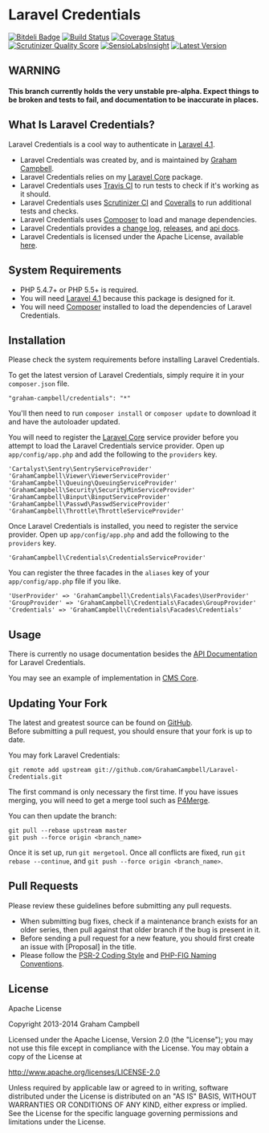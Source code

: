 Laravel Credentials
===================


[![Bitdeli Badge](https://d2weczhvl823v0.cloudfront.net/GrahamCampbell/Laravel-Credentials/trend.png)](https://bitdeli.com/free "Bitdeli Badge")
[![Build Status](https://travis-ci.org/GrahamCampbell/Laravel-Credentials.png)](https://travis-ci.org/GrahamCampbell/Laravel-Credentials)
[![Coverage Status](https://coveralls.io/repos/GrahamCampbell/Laravel-Credentials/badge.png)](https://coveralls.io/r/GrahamCampbell/Laravel-Credentials)
[![Scrutinizer Quality Score](https://scrutinizer-ci.com/g/GrahamCampbell/Laravel-Credentials/badges/quality-score.png?s=b384661adefa74fb4c695e50c7832c7f1ceea470)](https://scrutinizer-ci.com/g/GrahamCampbell/Laravel-Credentials)
[![SensioLabsInsight](https://insight.sensiolabs.com/projects/223971eb-99e6-47b4-8107-ee5b9a4b4446/mini.png)](https://insight.sensiolabs.com/projects/223971eb-99e6-47b4-8107-ee5b9a4b4446)
[![Latest Version](https://poser.pugx.org/graham-campbell/credentials/v/stable.png)](https://packagist.org/packages/graham-campbell/credentials)


## WARNING

#### This branch currently holds the very unstable pre-alpha. Expect things to be broken and tests to fail, and documentation to be inaccurate in places.


## What Is Laravel Credentials?

Laravel Credentials is a cool way to authenticate in [Laravel 4.1](http://laravel.com).  

* Laravel Credentials was created by, and is maintained by [Graham Campbell](https://github.com/GrahamCampbell).  
* Laravel Credentials relies on my [Laravel Core](https://github.com/GrahamCampbell/Laravel-Core) package.  
* Laravel Credentials uses [Travis CI](https://travis-ci.org/GrahamCampbell/Laravel-Credentials) to run tests to check if it's working as it should.  
* Laravel Credentials uses [Scrutinizer CI](https://scrutinizer-ci.com/g/GrahamCampbell/Laravel-Credentials) and [Coveralls](https://coveralls.io/r/GrahamCampbell/Laravel-Credentials) to run additional tests and checks.  
* Laravel Credentials uses [Composer](https://getcomposer.org) to load and manage dependencies.  
* Laravel Credentials provides a [change log](https://github.com/GrahamCampbell/Laravel-Credentials/blob/master/CHANGELOG.md), [releases](https://github.com/GrahamCampbell/Laravel-Credentials/releases), and [api docs](http://grahamcampbell.github.io/Laravel-Credentials).  
* Laravel Credentials is licensed under the Apache License, available [here](https://github.com/GrahamCampbell/Laravel-Credentials/blob/master/LICENSE.md).  


## System Requirements

* PHP 5.4.7+ or PHP 5.5+ is required.
* You will need [Laravel 4.1](http://laravel.com) because this package is designed for it.  
* You will need [Composer](https://getcomposer.org) installed to load the dependencies of Laravel Credentials.  


## Installation

Please check the system requirements before installing Laravel Credentials.  

To get the latest version of Laravel Credentials, simply require it in your `composer.json` file.  

`"graham-campbell/credentials": "*"`  

You'll then need to run `composer install` or `composer update` to download it and have the autoloader updated.  

You will need to register the [Laravel Core](https://github.com/GrahamCampbell/Laravel-Core) service provider before you attempt to load the Laravel Credentials service provider. Open up `app/config/app.php` and add the following to the `providers` key.  

`'Cartalyst\Sentry\SentryServiceProvider'`  
`'GrahamCampbell\Viewer\ViewerServiceProvider'`  
`'GrahamCampbell\Queuing\QueuingServiceProvider'`  
`'GrahamCampbell\Security\SecurityMinServiceProvider'`  
`'GrahamCampbell\Binput\BinputServiceProvider'`  
`'GrahamCampbell\Passwd\PasswdServiceProvider'`  
`'GrahamCampbell\Throttle\ThrottleServiceProvider'`  

Once Laravel Credentials is installed, you need to register the service provider. Open up `app/config/app.php` and add the following to the `providers` key.  

`'GrahamCampbell\Credentials\CredentialsServiceProvider'`  

You can register the three facades in the `aliases` key of your `app/config/app.php` file if you like.  

`'UserProvider' => 'GrahamCampbell\Credentials\Facades\UserProvider'`  
`'GroupProvider' => 'GrahamCampbell\Credentials\Facades\GroupProvider'`  
`'Credentials' => 'GrahamCampbell\Credentials\Facades\Credentials'`  


## Usage

There is currently no usage documentation besides the [API Documentation](http://grahamcampbell.github.io/Laravel-Credentials
) for Laravel Credentials.  

You may see an example of implementation in [CMS Core](https://github.com/GrahamCampbell/CMS-Core).  


## Updating Your Fork

The latest and greatest source can be found on [GitHub](https://github.com/GrahamCampbell/Laravel-Credentials).  
Before submitting a pull request, you should ensure that your fork is up to date.  

You may fork Laravel Credentials:  

    git remote add upstream git://github.com/GrahamCampbell/Laravel-Credentials.git

The first command is only necessary the first time. If you have issues merging, you will need to get a merge tool such as [P4Merge](http://perforce.com/product/components/perforce_visual_merge_and_diff_tools).  

You can then update the branch:  

    git pull --rebase upstream master
    git push --force origin <branch_name>

Once it is set up, run `git mergetool`. Once all conflicts are fixed, run `git rebase --continue`, and `git push --force origin <branch_name>`.  


## Pull Requests

Please review these guidelines before submitting any pull requests.  

* When submitting bug fixes, check if a maintenance branch exists for an older series, then pull against that older branch if the bug is present in it.  
* Before sending a pull request for a new feature, you should first create an issue with [Proposal] in the title.  
* Please follow the [PSR-2 Coding Style](https://github.com/php-fig/fig-standards/blob/master/accepted/PSR-2-coding-style-guide.md) and [PHP-FIG Naming Conventions](https://github.com/php-fig/fig-standards/blob/master/bylaws/002-psr-naming-conventions.md).  


## License

Apache License  

Copyright 2013-2014 Graham Campbell  

Licensed under the Apache License, Version 2.0 (the "License");
you may not use this file except in compliance with the License.
You may obtain a copy of the License at  

 http://www.apache.org/licenses/LICENSE-2.0  

Unless required by applicable law or agreed to in writing, software
distributed under the License is distributed on an "AS IS" BASIS,
WITHOUT WARRANTIES OR CONDITIONS OF ANY KIND, either express or implied.
See the License for the specific language governing permissions and
limitations under the License.  
